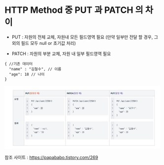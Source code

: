 # HTTP Method 중 PUT 과 PATCH 의 차이

- PUT : 자원의 전체 교체, 자원내 모든 필드영역 필요 (만약 일부만 전달 할 경우, 그 외의 필드 모두 null or 초기값 처리)

- PATCH : 자원의 부분 교체, 자원 내 일부 필드영역 필요


```
{ //기존 데이터
  "name" : "김철수", // 이름
  "age": 18 // 나이
}
```

![테이블](./img/REST_API_PUT_PATCH.jpg)


참조 사이트 : https://papababo.tistory.com/269